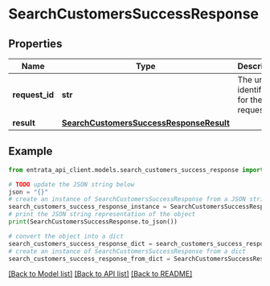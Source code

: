 # SearchCustomersSuccessResponse


## Properties

Name | Type | Description | Notes
------------ | ------------- | ------------- | -------------
**request_id** | **str** | The unique identifier for the request | 
**result** | [**SearchCustomersSuccessResponseResult**](SearchCustomersSuccessResponseResult.md) |  | 

## Example

```python
from entrata_api_client.models.search_customers_success_response import SearchCustomersSuccessResponse

# TODO update the JSON string below
json = "{}"
# create an instance of SearchCustomersSuccessResponse from a JSON string
search_customers_success_response_instance = SearchCustomersSuccessResponse.from_json(json)
# print the JSON string representation of the object
print(SearchCustomersSuccessResponse.to_json())

# convert the object into a dict
search_customers_success_response_dict = search_customers_success_response_instance.to_dict()
# create an instance of SearchCustomersSuccessResponse from a dict
search_customers_success_response_from_dict = SearchCustomersSuccessResponse.from_dict(search_customers_success_response_dict)
```
[[Back to Model list]](../README.md#documentation-for-models) [[Back to API list]](../README.md#documentation-for-api-endpoints) [[Back to README]](../README.md)


